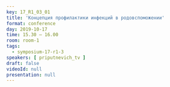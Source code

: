 ```yaml
---
key: 17_R1_03_01
title: 'Концепция профилактики инфекций в родовспоможении'
format: conference
day: 2019-10-17
time: 15.30 – 16.00
room: room-1
tags:
  - symposium-17-r1-3
speakers: [ priputnevich_tv ]
draft: false
videoId: null
presentation: null
---
```


